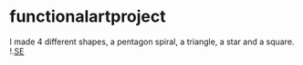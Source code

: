 # functionalartproject
I made 4 different shapes, a pentagon spiral, a triangle, a star and a square.
!.[SE](Capture.PNG)
